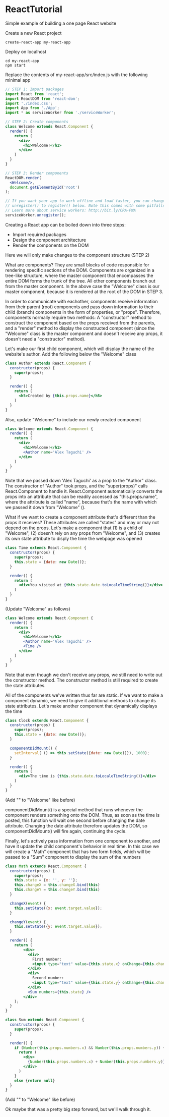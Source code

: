 # ReactTutorial
Simple example of building a one page React website

Create a new React project
```
create-react-app my-react-app
```

Deploy on localhost
```
cd my-react-app
npm start
```

Replace the contents of my-react-app/src/index.js with the following minimal app
```jsx
// STEP 1: Import packages
import React from 'react';
import ReactDOM from 'react-dom';
import './index.css';
import App from './App';
import * as serviceWorker from './serviceWorker';

// STEP 2: Create components
class Welcome extends React.Component {
  render() {
    return (
      <div>
        <h1>Welcome!</h1>
      </div>
    )
  }
}

// STEP 3: Render components
ReactDOM.render(
  <Welcome/>,
  document.getElementById('root')
);

// If you want your app to work offline and load faster, you can change
// unregister() to register() below. Note this comes with some pitfalls.
// Learn more about service workers: http://bit.ly/CRA-PWA
serviceWorker.unregister();

```
Creating a React app can be boiled down into three steps:
- Import required packages
- Design the component architecture
- Render the components on the DOM

Here we will only make changes to the component structure (STEP 2)

What are components? They are small blocks of code responsible for rendering specific sections of the DOM. Components are organized in a tree-like structure, where the master component that encompasses the entire DOM forms the trunk of the tree. All other components branch out from the master component. In the above case the "Welcome" class is our master component, because it is rendered at the root of the DOM in STEP 3.

In order to communicate with eachother, components receive information from their parent (root) components and pass down information to their child (branch) components in the form of properties, or "props". Therefore, components normally require two methods: A "constructor" method to construct the component based on the props received from the parents, and a "render" method to display the constructed component (since the "Welcome" class is the master component and doesn't receive any props, it doesn't need a "constructor" method).

Let's make our first child component, which will display the name of the website's author. Add the following below the "Welcome" class
```jsx
class Author extends React.Component {
  constructor(props) {
    super(props);
  }

  render() {
    return (
      <h5>Created by {this.props.name}</h5>
    )
  }
}
```
Also, update "Welcome" to include our newly created component
```jsx
class Welcome extends React.Component {
  render() {
    return (
      <div>
        <h1>Welcome!</h1>
        <Author name='Alex Taguchi' />
      </div>
    )
  }
}
```
Note that we passed down 'Alex Taguchi' as a prop to the "Author" class. The constructor of "Author" took props, and the "super(props)" calls React.Component to handle it. React.Component automatically converts the props into an attribute that can be readily accessed as "this.props.name", where the attribute is called "name", because that's the name with which we passed it down from "Welcome" (<Author name='Alex Taguchi' />).

What if we want to create a component attribute that's different than the props it receives? These attributes are called "states" and may or may not depend on the props. Let's make a component that (1) is a child of "Welcome", (2) doesn't rely on any props from "Welcome", and (3) creates its own state attribute to disply the time the webpage was opened
```jsx
class Time extends React.Component {
  constructor(props) {
    super(props);
    this.state = {date: new Date()};
  }

  render() {
    return (
      <div>You visited at {this.state.date.toLocaleTimeString()}</div>
    )
  }
}
```
(Update "Welcome" as follows)
```jsx
class Welcome extends React.Component {
  render() {
    return (
      <div>
        <h1>Welcome!</h1>
        <Author name='Alex Taguchi' />
        <Time />
      </div>
    )
  }
}
```
Note that even though we don't receive any props, we still need to write out the constructor method. The constructor method is still required to create the state attributes.

All of the components we've written thus far are static. If we want to make a component dynamic, we need to give it additional methods to change its state attributes. Let's make another component that dynamically displays the time
```jsx
class Clock extends React.Component {
  constructor(props) {
    super(props);
    this.state = {date: new Date()};
  }

  componentDidMount() {
    setInterval( () => this.setState({date: new Date()}), 1000);
  }

  render() {
    return (
      <div>The time is {this.state.date.toLocaleTimeString()}</div>
    )
  }
}
```
(Add "<Clock />" to "Welcome" like before)

componentDidMount() is a special method that runs whenever the component renders something onto the DOM. Thus, as soon as the time is posted, this function will wait one second before changing the date attribute. Changing the date attribute therefore updates the DOM, so componentDidMount() will fire again, continuing the cycle.

Finally, let's actively pass information from one component to another, and have it update the child component's behavior in real time. In this case we will create a "Math" component that has two form fields, which will be passed to a "Sum" component to display the sum of the numbers
```jsx
class Math extends React.Component {
  constructor(props) {
    super(props);
    this.state = {x: '', y: ''};
    this.changeX = this.changeX.bind(this)
    this.changeY = this.changeY.bind(this)
  }

  changeX(event) {
    this.setState({x: event.target.value});
  }

  changeY(event) {
    this.setState({y: event.target.value});
  }

  render() {
    return (
        <div>
          <div>
            First number:
            <input type="text" value={this.state.x} onChange={this.changeX} />
          </div>
          <div>
            Second number:
            <input type="text" value={this.state.y} onChange={this.changeY} />
          </div>
          <Sum numbers={this.state} />
        </div>
    );
  }
}

class Sum extends React.Component {
  constructor(props) {
    super(props);
  }

  render() {
    if (Number(this.props.numbers.x) && Number(this.props.numbers.y)) {
      return (
        <div>
          {Number(this.props.numbers.x) + Number(this.props.numbers.y)}
        </div>
      )
    }
    else {return null}
  }
}
```
(Add "<Math />" to "Welcome" like before)

Ok maybe that was a pretty big step forward, but we'll walk through it.
